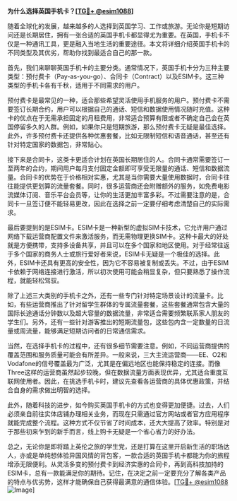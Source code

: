 **为什么选择英国手机卡？[[TG💪+ @esim1088](https://t.me/s/esim1088)]**

随着全球化的发展，越来越多的人选择到英国学习、工作或旅游。无论你是短期访问还是长期居住，拥有一张合适的英国手机卡都显得尤为重要。在英国，手机卡不仅是一种通讯工具，更是融入当地生活的重要途径。本文将详细介绍英国手机卡的不同类型及其优劣，帮助你找到最适合自己的那一款。

首先，我们来聊聊英国手机卡的主要分类。通常情况下，英国手机卡分为三种主要类型：预付费卡（Pay-as-you-go）、合同卡（Contract）以及ESIM卡。这三种类型的手机卡各有千秋，适用于不同需求的用户。

预付费卡是最常见的一种，适合那些希望灵活使用手机服务的用户。预付费卡不需要签订长期合约，用户可以根据自己的通话、短信和数据使用情况随时充值。这种卡的优点在于无需承担固定的月租费用，非常适合预算有限或者不确定自己会在英国停留多久的人群。例如，如果你只是短期旅游，那么预付费卡无疑是最佳选择。此外，许多预付费卡还提供各种优惠套餐，比如无限制短信和语音通话，甚至还有针对特定国家的数据包，非常贴心。

接下来是合同卡，这类卡更适合计划在英国长期居住的人。合同卡通常需要签订一至两年的合约，期间用户每月支付固定金额即可享受无限量的通话、短信和数据流量。合同卡的优势在于价格相对实惠，尤其是当你需要大量使用数据时，合同卡往往能提供更划算的流量套餐。同时，很多运营商还会附赠额外的服务，如免费电影流媒体订阅、音乐平台会员等，让你的生活更加丰富多彩。不过需要注意的是，合同卡一旦签订便不能轻易更改，因此在选择之前一定要仔细考虑清楚自己的实际需求。

最后要提到的是ESIM卡。ESIM卡是一种新型的虚拟SIM卡技术，它允许用户通过网络下载运营商配置文件来激活服务，而无需物理更换SIM卡。这种卡最大的好处就是方便携带，支持多设备共享，并且可以在多个国家和地区使用。对于经常往返于多个国家的商务人士或旅行爱好者来说，ESIM卡无疑是一个极佳的选择。此外，ESIM卡还具有更高的安全性，因为它不容易被复制或丢失。不过，由于ESIM卡依赖于网络连接进行激活，所以初次使用可能会稍显复杂，但只要熟悉了操作流程，就能轻松驾驭。

除了上述三大类别的手机卡之外，还有一些专门针对特定场景设计的流量卡。比如，有些运营商推出了针对留学生群体的专属流量套餐，这些套餐通常包含大量的国际长途通话分钟数以及超大容量的数据流量，非常适合需要频繁联系家人朋友的学生们。另外，还有一些针对游客推出的短期流量包，这些包内含一定数量的日流量或周流量，能够满足短期访问者的日常通信需求。

当然，在选择手机卡的过程中，还有很多细节需要注意。例如，不同运营商提供的覆盖范围和服务质量可能会有所差异。一般来说，三大主流运营商——EE、O2和Vodafone的信号覆盖最为广泛，尤其是在偏远地区也能保持稳定的连接。而像Three这样的运营商虽然起步较晚，但在数据流量方面表现优异，尤其适合重度互联网使用者。因此，在挑选手机卡时，建议先查看各运营商的具体优惠政策，并结合自身的需求做出明智的选择。

此外，随着科技的进步，如今购买英国手机卡的方式也变得更加便捷。过去，人们必须亲自前往实体店铺办理相关业务，而现在只需通过官方网站或者官方应用程序就能完成整个流程。这种方式不仅节省了时间成本，还大大提高了效率。特别是对于那些初来乍到的新手而言，线上购卡无疑是一个省心省力的好办法。

总之，无论你是即将踏上英伦之旅的学生党，还是打算在这里开启新生活的职场达人，亦或是单纯想体验异国风情的背包客，一款合适的英国手机卡都能为你的旅程增添无限便利。从灵活多变的预付费卡到经济实惠的合同卡，再到高科技加持的ESIM卡，总有一款能满足你的期待。记住，在决定之前一定要充分了解各类产品的特点与优劣势，这样才能确保自己获得最满意的通信体验。[[TG💪+ @esim1088](https://t.me/s/esim1088) ![Image](https://i.postimg.cc/4NQfJmqS/Snipaste-2025-05-13-00-14-12.png)]